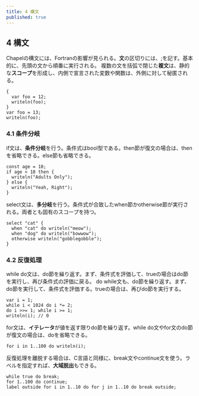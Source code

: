 ```yaml
---
title: 4 構文
published: true
---
```

## 4 構文

Chapelの構文には、Fortranの影響が見られる。**文**の区切りには、;を記す。基本的に、先頭の文から順番に実行される。
複数の文を括弧で閉じた**複文**は、静的な**スコープ**を形成し、内側で宣言された変数や関数は、外側に対して秘匿される。

```
{
  var foo = 12;
  writeln(foo);
}
var foo = 13;
writeln(foo);
```

### 4.1 条件分岐

if文は、**条件分岐**を行う。条件式はbool型である。then節が復文の場合は、thenを省略できる。else節も省略できる。

```
const age = 18;
if age < 18 then {
  writeln("Adults Only");
} else {
  writeln("Yeah, Right");
}
```

select文は、**多分岐**を行う。条件式が合致したwhen節かotherwise節が実行される。両者とも固有のスコープを持つ。

```
select "cat" {
  when "cat" do writeln("meow");
  when "dog" do writeln("bowwow");
  otherwise writeln("gobblegobble");
}
```

### 4.2 反復処理

while do文は、do節を繰り返す。まず、条件式を評価して、trueの場合はdo節を実行し、再び条件式の評価に戻る。
do while文も、do節を繰り返す。まず、do節を実行して、条件式を評価する。trueの場合は、再びdo節を実行する。

```
var i = 1;
while i < 1024 do i *= 2;
do i >>= 1; while i >= 1;
writeln(i); // 0
```

for文は、**イテレータ**が値を返す限りdo節を繰り返す。while do文やfor文のdo節が復文の場合は、doを省略できる。

```
for i in 1..100 do writeln(i);
```

反復処理を離脱する場合は、C言語と同様に、break文やcontinue文を使う。ラベルを指定すれば、**大域脱出**もできる。

```
while true do break;
for 1..100 do continue;
label outside for i in 1..10 do for j in 1..10 do break outside;
```

